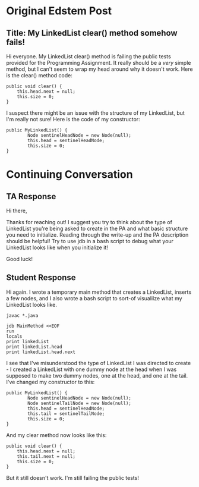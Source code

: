 # Original Edstem Post

## Title: My LinkedList clear() method somehow fails!

Hi everyone. My LinkedList clear() method is failing the public tests provided for the Programming Assignment. It really should be a *very* simple method, but I can't seem to wrap my head around why it doesn't work. Here is the clear() method code:

```
public void clear() {
    this.head.next = null;
    this.size = 0;
}
```

I suspect there might be an issue with the structure of my LinkedList, but I'm really not sure! Here is the code of my constructor:


```
public MyLinkedList() {
        Node sentinelHeadNode = new Node(null);
        this.head = sentinelHeadNode;
        this.size = 0;
}
```

# Continuing Conversation

## TA Response

Hi there,

Thanks for reaching out! I suggest you try to think about the type of LinkedList you're being asked to create in the PA and what basic structure you need to initialize. Reading through the write-up and the PA description should be helpful! Try to use jdb in a bash script to debug what your LinkedList looks like when you initialize it!

Good luck!

## Student Response

Hi again. I wrote a temporary main method that creates a LinkedList, inserts a few nodes, and I also wrote a bash script to sort-of visualilze what my LinkedList looks like.

```
javac *.java

jdb MainMethod <<EOF
run
locals
print linkedList
print linkedList.head
print linkedList.head.next
```

I see that I've misunderstood the type of LinkedList I was directed to create - I created a LinkedList with one dummy node at the head when I was supposed to make two dummy nodes, one at the head, and one at the tail. I've changed my constructor to this:

```
public MyLinkedList() {
        Node sentinelHeadNode = new Node(null);
        Node sentinelTailNode = new Node(null);
        this.head = sentinelHeadNode;
        this.tail = sentinelTailNode;
        this.size = 0;
}
```

And my clear method now looks like this:

```
public void clear() {
    this.head.next = null;
    this.tail.next = null;
    this.size = 0;
}
```

But it still doesn't work. I'm still failing the public tests!
